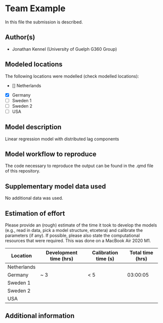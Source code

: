 # Team Example

In this file the submission is described. 

## Author(s)

- Jonathan Kennel (University of Guelph G360 Group)

## Modeled locations

The following locations were modelled (check modelled locations):

- [] Netherlands
- [x] Germany
- [ ] Sweden 1
- [ ] Sweden 2
- [ ] USA

## Model description

Linear regression model with distributed lag components

## Model workflow to reproduce

The code necessary to reproduce the output can be found in the .qmd file of this repository.

## Supplementary model data used

No additional data was used.

## Estimation of effort

Please provide an (rough) estimate of the time it took to develop the models (e.g., read in data, pick a model 
structure, etcetera) and calibrate the parameters (if any). If possible, please also state the computational resources that were required. This was done on a MacBook Air 2020 M1.

| Location    | Development time (hrs) | Calibration time (s) | Total time (hrs) | 
|-------------|------------------------|----------------------|------------------|
| Netherlands |                        |                      |                  |
| Germany     | ~ 3                    |   < 5                | 03:00:05         |
| Sweden 1    |                        |                      |                  |
| Sweden 2    |                        |                      |                  |
| USA         |                        |                      |                  |

## Additional information


